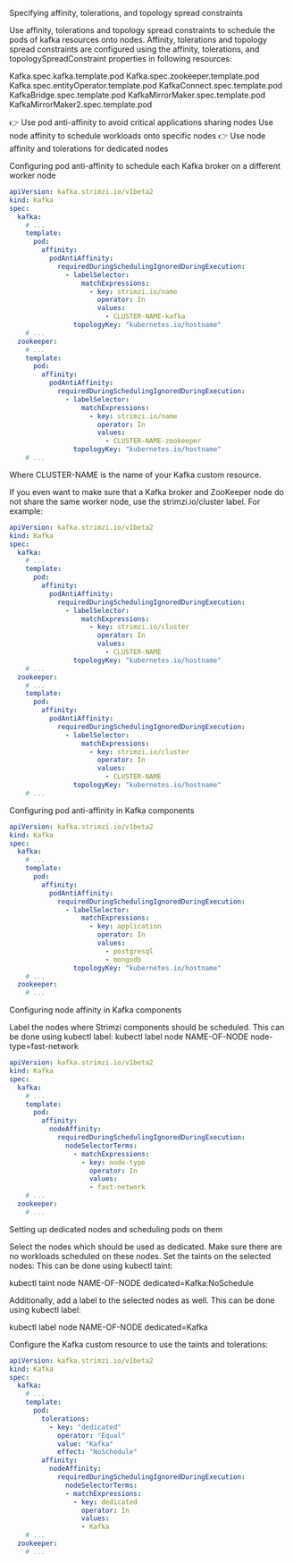 

Specifying affinity, tolerations, and topology spread constraints

Use affinity, tolerations and topology spread constraints to schedule the pods of kafka resources onto nodes. 
Affinity, tolerations and topology spread constraints are configured using the affinity, tolerations, and topologySpreadConstraint properties in following resources:

Kafka.spec.kafka.template.pod
Kafka.spec.zookeeper.template.pod
Kafka.spec.entityOperator.template.pod
KafkaConnect.spec.template.pod
KafkaBridge.spec.template.pod
KafkaMirrorMaker.spec.template.pod
KafkaMirrorMaker2.spec.template.pod


👉 Use pod anti-affinity to avoid critical applications sharing nodes
Use node affinity to schedule workloads onto specific nodes
👉 Use node affinity and tolerations for dedicated nodes


Configuring pod anti-affinity to schedule each Kafka broker on a different worker node
```yaml
apiVersion: kafka.strimzi.io/v1beta2
kind: Kafka
spec:
  kafka:
    # ...
    template:
      pod:
        affinity:
          podAntiAffinity:
            requiredDuringSchedulingIgnoredDuringExecution:
              - labelSelector:
                  matchExpressions:
                    - key: strimzi.io/name
                      operator: In
                      values:
                        - CLUSTER-NAME-kafka
                topologyKey: "kubernetes.io/hostname"
    # ...
  zookeeper:
    # ...
    template:
      pod:
        affinity:
          podAntiAffinity:
            requiredDuringSchedulingIgnoredDuringExecution:
              - labelSelector:
                  matchExpressions:
                    - key: strimzi.io/name
                      operator: In
                      values:
                        - CLUSTER-NAME-zookeeper
                topologyKey: "kubernetes.io/hostname"
    # ...
```

Where CLUSTER-NAME is the name of your Kafka custom resource.


If you even want to make sure that a Kafka broker and ZooKeeper node do not share the same worker node, use the strimzi.io/cluster label. For example:

```yaml
apiVersion: kafka.strimzi.io/v1beta2
kind: Kafka
spec:
  kafka:
    # ...
    template:
      pod:
        affinity:
          podAntiAffinity:
            requiredDuringSchedulingIgnoredDuringExecution:
              - labelSelector:
                  matchExpressions:
                    - key: strimzi.io/cluster
                      operator: In
                      values:
                        - CLUSTER-NAME
                topologyKey: "kubernetes.io/hostname"
    # ...
  zookeeper:
    # ...
    template:
      pod:
        affinity:
          podAntiAffinity:
            requiredDuringSchedulingIgnoredDuringExecution:
              - labelSelector:
                  matchExpressions:
                    - key: strimzi.io/cluster
                      operator: In
                      values:
                        - CLUSTER-NAME
                topologyKey: "kubernetes.io/hostname"
    # ...
```

Configuring pod anti-affinity in Kafka components
```yaml
apiVersion: kafka.strimzi.io/v1beta2
kind: Kafka
spec:
  kafka:
    # ...
    template:
      pod:
        affinity:
          podAntiAffinity:
            requiredDuringSchedulingIgnoredDuringExecution:
              - labelSelector:
                  matchExpressions:
                    - key: application
                      operator: In
                      values:
                        - postgresql
                        - mongodb
                topologyKey: "kubernetes.io/hostname"
    # ...
  zookeeper:
    # ...
```


Configuring node affinity in Kafka components


Label the nodes where Strimzi components should be scheduled.
This can be done using kubectl label:
kubectl label node NAME-OF-NODE node-type=fast-network
```yml
apiVersion: kafka.strimzi.io/v1beta2
kind: Kafka
spec:
  kafka:
    # ...
    template:
      pod:
        affinity:
          nodeAffinity:
            requiredDuringSchedulingIgnoredDuringExecution:
              nodeSelectorTerms:
                - matchExpressions:
                  - key: node-type
                    operator: In
                    values:
                    - fast-network
    # ...
  zookeeper:
    # ...
```


Setting up dedicated nodes and scheduling pods on them

Select the nodes which should be used as dedicated.
Make sure there are no workloads scheduled on these nodes.
Set the taints on the selected nodes:
This can be done using kubectl taint:

kubectl taint node NAME-OF-NODE dedicated=Kafka:NoSchedule

Additionally, add a label to the selected nodes as well.
This can be done using kubectl label:

kubectl label node NAME-OF-NODE dedicated=Kafka

Configure the Kafka custom resource to use the taints and tolerations:
```yml
apiVersion: kafka.strimzi.io/v1beta2
kind: Kafka
spec:
  kafka:
    # ...
    template:
      pod:
        tolerations:
          - key: "dedicated"
            operator: "Equal"
            value: "Kafka"
            effect: "NoSchedule"
        affinity:
          nodeAffinity:
            requiredDuringSchedulingIgnoredDuringExecution:
              nodeSelectorTerms:
              - matchExpressions:
                - key: dedicated
                  operator: In
                  values:
                  - Kafka
    # ...
  zookeeper:
    # ...
````